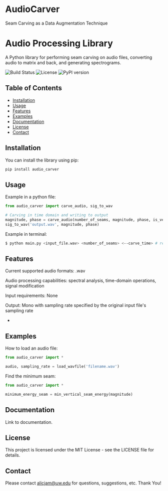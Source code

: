 # AudioCarver
Seam Carving as a Data Augmentation Technique 

# Audio Processing Library

A Python library for performing seam carving on audio files, converting audio to matrix and back, and generating spectrograms.

![Build Status](https://img.shields.io/github/workflow/status/Aloosha2/audio_carver/CI)
![License](https://img.shields.io/github/license/Aloosha2/audio_carver)
![PyPI version](https://img.shields.io/pypi/v/audio_processing)

## Table of Contents
- [Installation](#installation)
- [Usage](#usage)
- [Features](#features)
- [Examples](#examples)
- [Documentation](#documentation)
- [License](#license)
- [Contact](#contact)

## Installation

You can install the library using pip:

```sh
pip install audio_carver
```

## Usage

Example in a python file:

```python 
from audio_carver import carve_audio, sig_to_wav

# Carving in time domain and writing to output
magnitude, phase = carve_audio(number_of_seams, magnitude, phase, is_vertical=True) # default true
sig_to_wav('output.wav', magnitude, phase)
```


Example in terminal:

```sh
$ python main.py <input_file.wav> <number_of_seams> <--carve_time> # remove to carve in frequency
```


## Features

Current supported audio formats: .wav

Audio processing capabilities: spectral analysis, time-domain operations, signal modification

Input requirements: None

Output: Mono with sampling rate specified by the original input file's sampling rate

*

## Examples

How to load an audio file:

```python 
from audio_carver import *

audio, sampling_rate = load_wavfile('filename.wav')
```

Find the minimum seam:

```python 
from audio_carver import *

minimum_energy_seam = min_vertical_seam_energy(magnitude)
```

## Documentation

Link to documentation.

## License

This project is licensed under the MIT License - see the LICENSE file for details.

## Contact

Please contact alicjam@uw.edu for questions, suggestions, etc. Thank You!
